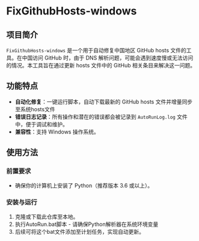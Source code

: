 # FixGithubHosts-windows


## 项目简介

`FixGithubHosts-windows` 是一个用于自动修复中国地区 GitHub hosts 文件的工具。在中国访问 GitHub 时，由于 DNS 解析问题，可能会遇到速度慢或无法访问的情况。本工具旨在通过更新 hosts 文件中的 GitHub 相关条目来解决这一问题。

## 功能特点

- **自动化修复**：一键运行脚本，自动下载最新的 GitHub hosts 文件并增量同步至系统hosts文件
- **错误日志记录**：所有操作和潜在的错误都会被记录到 `AutoRunLog.log` 文件中，便于调试和维护。
- **兼容性**：支持 Windows 操作系统。

## 使用方法

### 前置要求

- 确保你的计算机上安装了 Python（推荐版本 3.6 或以上）。

### 安装与运行

1. 克隆或下载此仓库至本地。
2. 执行AutoRun.bat脚本 - 请确保Python解析器在系统环境变量
3. 后续可将这个bat文件添加至计划任务，实现自动更新。

